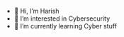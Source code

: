 - 👋 Hi, I’m Harish
- 👀 I’m interested in Cybersecurity
- 🌱 I’m currently learning Cyber stuff

<!---
harishfortheblue/harishfortheblue is a ✨ special ✨ repository because its `README.md` (this file) appears on your GitHub profile.
You can click the Preview link to take a look at your changes.
--->
